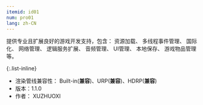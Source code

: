 ```yaml
---
itemid: id01
num: pro01
lang: zh-CN
---
```


提供专业且扩展良好的游戏开发支持，包含： 资源加载、 多线程事件管理、 国际化、 网络管理、 逻辑服务扩展、 音频管理、 UI管理、 本地保存、 游戏物品管理等。  

{:.list-inline} 

+ 渲染管线兼容性： Built-in(**兼容**)、URP(**兼容**)、HDRP(**兼容**)  
+ 版本：1.1.0   
+ 作者： XUZHUOXI   